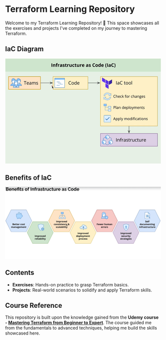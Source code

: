 # Terraform Learning Repository

Welcome to my Terraform Learning Repository! 🎉 This space showcases all the exercises and projects I've completed on my journey to mastering Terraform.

## IaC Diagram

![How IaC works](snippets/diagram.png)

## Benefits of IaC

![Benefits of IaC](snippets/benefits-of-iac.png)

## Contents

- **Exercises**: Hands-on practice to grasp Terraform basics.
- **Projects**: Real-world scenarios to solidify and apply Terraform skills.

## Course Reference

This repository is built upon the knowledge gained from the **Udemy course - [Mastering Terraform from Beginner to Expert](https://www.udemy.com/course/mastering-terraform-beginner-to-expert/)**. The course guided me from the fundamentals to advanced techniques, helping me build the skills showcased here.
